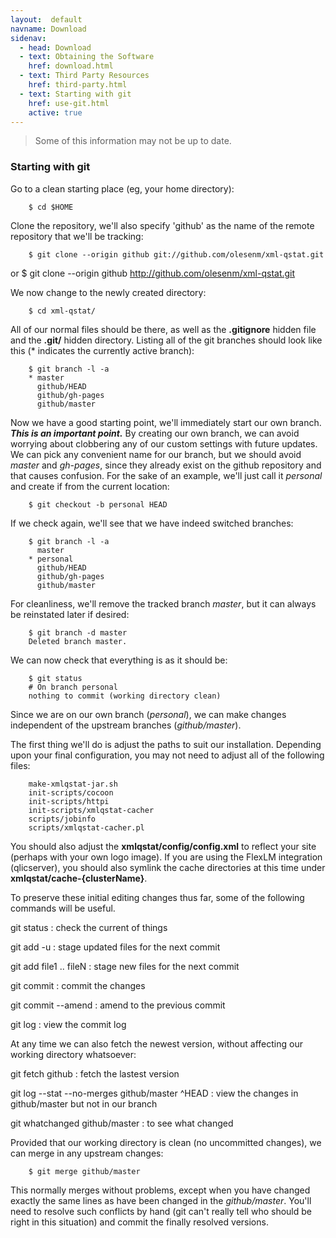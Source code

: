 ```yaml
---
layout:  default
navname: Download
sidenav:
  - head: Download
  - text: Obtaining the Software
    href: download.html
  - text: Third Party Resources
    href: third-party.html
  - text: Starting with git
    href: use-git.html
    active: true
---
```


> Some of this information may not be up to date.

### Starting with git

Go to a clean starting place (eg, your home directory):

        $ cd $HOME

Clone the repository, we'll also specify 'github' as the name of the remote
repository that we'll be tracking:

        $ git clone --origin github git://github.com/olesenm/xml-qstat.git
or
        $ git clone --origin github http://github.com/olesenm/xml-qstat.git

We now change to the newly created directory:

        $ cd xml-qstat/

All of our normal files should be there, as well as the **.gitignore**
hidden file and the **.git/** hidden directory.  Listing all of the git
branches should look like this (\* indicates the currently active branch):

        $ git branch -l -a
        * master
          github/HEAD
          github/gh-pages
          github/master

Now we have a good starting point, we'll immediately start our own branch.
***This is an important point.***
By creating our own branch, we can avoid worrying about clobbering any
of our custom settings with future updates. We can pick any convenient name
for our branch, but we should avoid *master* and *gh-pages*, since they
already exist on the github repository and that causes confusion.
For the sake of an example, we'll just call it *personal* and create if
from the current location:

        $ git checkout -b personal HEAD

If we check again, we'll see that we have indeed switched branches:

        $ git branch -l -a
          master
        * personal
          github/HEAD
          github/gh-pages
          github/master

For cleanliness, we'll remove the tracked branch *master*, but it can always
be reinstated later if desired:

        $ git branch -d master
        Deleted branch master.

We can now check that everything is as it should be:

        $ git status
        # On branch personal
        nothing to commit (working directory clean)

Since we are on our own branch (*personal*), we can make changes
independent of the upstream branches (*github/master*).

The first thing we'll do is adjust the paths to suit our installation.
Depending upon your final configuration, you may not need to adjust all
of the following files:

        make-xmlqstat-jar.sh
        init-scripts/cocoon
        init-scripts/httpi
        init-scripts/xmlqstat-cacher
        scripts/jobinfo
        scripts/xmlqstat-cacher.pl

You should also adjust the **xmlqstat/config/config.xml** to
reflect your site (perhaps with your own logo image).
If you are using the FlexLM integration (qlicserver), you should also
symlink the cache directories at this time under
**xmlqstat/cache-{clusterName}**.

To preserve these initial editing changes thus far, some of the following
commands will be useful.

git status
: check the current of things

git add -u
: stage updated files for the next commit

git add file1 .. fileN
: stage new files for the next commit

git commit
: commit the changes

git commit --amend
: amend to the previous commit

git log
: view the commit log


At any time we can also fetch the newest version, without affecting our
working directory whatsoever:

git fetch github
: fetch the lastest version

git log --stat --no-merges github/master ^HEAD
: view the changes in github/master but not in our branch

git whatchanged github/master
: to see what changed

Provided that our working directory is clean (no uncommitted changes), we
can merge in any upstream changes:

        $ git merge github/master

This normally merges without problems, except when you have changed exactly
the same lines as have been changed in the *github/master*. You'll need to
resolve such conflicts by hand (git can't really tell who should be right in
this situation) and commit the finally resolved versions.

